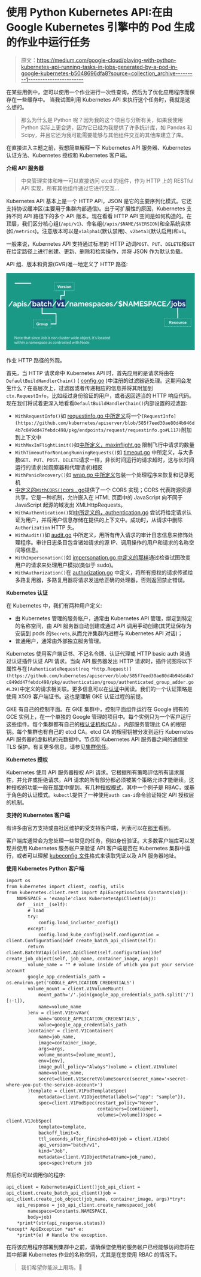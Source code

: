 # 使用 Python Kubernetes API:在由 Google Kubernetes 引擎中的 Pod 生成的作业中运行任务

> 原文：<https://medium.com/google-cloud/playing-with-python-kubernetes-api-running-tasks-in-jobs-generated-by-a-pod-in-google-kubernetes-b5048696dfa8?source=collection_archive---------1----------------------->

在某些用例中，您可以使用一个作业进行一次性查询，然后为了优化应用程序而保存在一些缓存中。
当我试图利用 Kubernetes API 来执行这个任务时，我就是这么想的。

> 那么为什么是 Python 呢？因为我的这个项目与分析有关，如果我使用 Python 实际上更合适，因为它已经为我提供了许多统计库，如 Pandas 和 Scipy，并且它还为我可能需要能够与其他组件交互的其他库建立了库。

在直接进入主题之前，我想简单解释一下 Kubernetes API 服务器、Kubernetes 认证方法、Kubernetes 授权和 Kubernetes 客户端。

**介绍 API 服务器**

> 中央管理实体和唯一可以直接访问 etcd 的组件，作为 HTTP 上的 RESTful API 实现，所有其他组件通过它进行交互…

Kubernetes API 基本上是一个 HTTP API，JSON 是它的主要序列化模式。它还支持协议缓冲区(主要用于集群内部通信)。出于可扩展性的原因，Kubernetes 支持不同 API 路径下的多个 API 版本。现在看看 HTTP API 空间是如何构造的。在顶层，我们区分核心组(`/api/v1`)、命名组(`/apis/$NAME/$VERSION`)和全系统实体(如`/metrics`)。注意版本可以是`v1alpha1`(默认禁用)、`v2beta3`(默认启用)和`v1`。

一般来说，Kubernetes API 支持通过标准的 HTTP 动词`POST`、`PUT`、`DELETE`和`GET`在给定路径上进行创建、更新、删除和检索操作，并将 JSON 作为默认负载。

API 组、版本和资源(GVR)唯一地定义了 HTTP 路径:

![](img/25358962c925d987435ea219f7a5635c.png)

作业 HTTP 路径的外观。

首先，当 HTTP 请求命中 Kubernetes API 时，首先应用的是请求将由在`DefaultBuildHandlerChain()` ( [config.go](https://github.com/kubernetes/apiserver/blob/master/pkg/server/config.go) )中注册的过滤器链处理。这期间会发生什么？在高层次上，过滤器或者传递相应的信息并将其附加到`ctx.RequestInfo`，比如经过身份验证的用户，或者返回适当的 HTTP 响应代码。现在我们将试着更深入地看看`DefaultBuildHandlerChain()`内部设置的过滤器:

*   `WithRequestInfo()`如 [requestinfo.go 中所定义](https://github.com/kubernetes/apiserver/blob/master/pkg/endpoints/filters/requestinfo.go)将一个`[RequestInfo](https://github.com/kubernetes/apiserver/blob/585f7eed30ae80d4b946d4b7c849dd47febdc498/pkg/endpoints/request/requestinfo.go#L117)`附加到上下文中
*   `WithMaxInFlightLimit()`如[中所定义，maxinflight.go](https://github.com/kubernetes/apiserver/blob/master/pkg/server/filters/maxinflight.go) 限制飞行中请求的数量
*   `WithTimeoutForNonLongRunningRequests()`如 [timeout.go](https://github.com/kubernetes/apiserver/blob/master/pkg/server/filters/timeout.go) 中所定义，与大多数`GET`、`PUT`、`POST`、`DELETE`请求一样，非长时间运行的请求超时，这与长时间运行的请求(如观察器和代理请求)相反
*   `WithPanicRecovery()`如 [wrap.go 中所定义](https://github.com/kubernetes/apiserver/blob/master/pkg/server/filters/wrap.go)包装一个处理程序来恢复和记录死机
*   [中定义的`WithCORS()`cors . go](https://github.com/kubernetes/apiserver/blob/master/pkg/server/filters/cors.go)提供了一个 CORS 实现；CORS 代表跨源资源共享，它是一种机制，允许嵌入在 HTML 页面中的 JavaScript 向不同于 JavaScript 起源的域发出 XMLHttpRequests。
*   `WithAuthentication()`如[中所定义的，authentication.go](https://github.com/kubernetes/apiserver/blob/master/pkg/endpoints/filters/authentication.go) 尝试将给定请求认证为用户，并将用户信息存储在提供的上下文中。成功时，从请求中删除`Authorization` HTTP 头。
*   `WithAudit()`如 [audit.go](https://github.com/kubernetes/apiserver/blob/master/pkg/endpoints/filters/audit.go) 中所定义，用所有传入请求的审计日志信息来修饰处理程序。审计日志条目包含诸如请求的源 IP、调用操作的用户和请求的名称空间等信息。
*   `WithImpersonation()`如 [impersonation.go 中定义的那样](https://github.com/kubernetes/apiserver/blob/master/pkg/endpoints/filters/impersonation.go)通过检查试图改变用户的请求来处理用户模拟(类似于 sudo)。
*   `WithAuthorization()`在 [authorization.go](https://github.com/kubernetes/apiserver/blob/master/pkg/endpoints/filters/authorization.go) 中定义，将所有授权的请求传递给多路复用器，多路复用器将请求发送给正确的处理器，否则返回禁止错误。

**Kubernetes 认证**

在 Kubernetes 中，我们有两种用户定义:

*   由 Kubernetes 管理的服务帐户，通常由 Kubernetes API 管理，绑定到特定的名称空间，由 API 服务器自动创建或通过 API 调用手动创建(其凭证保存为安装到 pods 的`Secrets`,从而允许集群内进程与 Kubernetes API 对话)；
*   普通用户，通常由外部独立服务管理。

Kubernetes 使用客户端证书、不记名令牌、认证代理或 HTTP basic auth 来通过认证插件认证 API 请求。当向 API 服务器发出 HTTP 请求时，插件试图将以下属性与在`[AuhenticateRequest(req *http.Request)](https://github.com/kubernetes/apiserver/blob/585f7eed30ae80d4b946d4b7c849dd47febdc498/pkg/authentication/group/authenticated_group_adder.go#L39)`中定义的请求相关联。更多信息可以在[认证](https://kubernetes.io/docs/reference/access-authn-authz/authentication/)中阅读。我们的一个认证策略是使用 X509 客户端证书。这也是理解 GKE 认证过程的前提。

GKE 有自己的控制平面。在 GKE 集群中，控制平面组件运行在 Google 拥有的 GCE 实例上，在一个单独的 Google 管理的项目中。每个实例只为一个客户运行这些组件。每个集群都有自己的[根认证机构(CA)](https://kubernetes.io/docs/tasks/tls/managing-tls-in-a-cluster) 。内部服务管理此 CA 的根密钥。每个集群也有自己的 etcd CA。etcd CA 的根密钥被分发到运行 Kubernetes API 服务器的虚拟机的元数据中。节点和 Kubernetes API 服务器之间的通信受 TLS 保护。有关更多信息，请参见[集群信任](https://cloud.google.com/kubernetes-engine/docs/concepts/cluster-trust)。

**Kubernetes 授权**

Kubernetes 使用 API 服务器授权 API 请求。它根据所有策略评估所有请求属性，并允许或拒绝请求。API 请求的所有部分都必须被某个策略允许才能继续。这种授权的功能一般在[那里](https://github.com/kubernetes/apiserver/blob/585f7eed30ae80d4b946d4b7c849dd47febdc498/pkg/endpoints/filters/authorization.go#L45)中提到。有几种[授权模式](https://kubernetes.io/docs/reference/access-authn-authz/authorization/)，其中一个例子是 RBAC，或基于角色的认证模式。`kubectl`提供了一种使用`auth can-i`命令验证特定 API 授权层的机制。

**支持的 Kubernetes 客户端**

有许多由官方支持或由社区维护的受支持客户端，列表可以在[那里](https://kubernetes.io/docs/reference/using-api/client-libraries/)看到。

客户端库通常会为您处理一些常见的任务，例如身份验证。大多数客户端库可以发现并使用 Kubernetes 服务帐户来验证 API 客户端是否在 Kubernetes 集群中运行，或者可以理解 [kubeconfig 文件](https://kubernetes.io/docs/tasks/access-application-cluster/authenticate-across-clusters-kubeconfig/)格式来读取凭证以及 API 服务器地址。

**使用 Kubernetes Python 客户端**

```
import os
from kubernetes import client, config, utils
from kubernetes.client.rest import ApiExceptionclass Constants(obj):
    NAMESPACE = 'example'class KubernetesApiClient(obj):
    def __init__(self):
        # load 
        try:
            config.load_incluster_config()
        except:
            config.load_kube_config()self.configuration = client.Configuration()def create_batch_api_client(self):
        return client.BatchV1Api(client.ApiClient(self.configuration))def create_job_object(self, job_name, container_image, args):
        volume_name = "" # volume inside of which you put your service account
        google_app_credentials_path = os.environ.get('GOOGLE_APPLICATION_CREDENTIALS')
        volume_mount = client.V1VolumeMount(
            mount_path='/'.join(google_app_credentials_path.split('/')[:-1]),
            name=volume_name
        )env = client.V1EnvVar(
            name='GOOGLE_APPLICATION_CREDENTIALS',
            value=google_app_credentials_path
        )container = client.V1Container(
            name=job_name,
            image=container_image,
            args=args,
            volume_mounts=[volume_mount],
            env=[env],
            image_pull_policy="Always")volume = client.V1Volume(
            name=volume_name,
            secret=client.V1SecretVolumeSource(secret_name='<secret-where-you-put-the-service-account>')
        )template = client.V1PodTemplateSpec(
            metadata=client.V1ObjectMeta(labels={"app": "sample"}),
            spec=client.V1PodSpec(restart_policy="Never", 
                                  containers=[container],
                                  volumes=[volume]))spec = client.V1JobSpec(
            template=template,
            backoff_limit=3,
            ttl_seconds_after_finished=60)job = client.V1Job(
            api_version="batch/v1",
            kind="Job",
            metadata=client.V1ObjectMeta(name=job_name),
            spec=spec)return job
```

然后你可以调用你的程序:

```
api_client = KubernetesApiClient()job_api_client = api_client.create_batch_api_client()job = api_client.create_job_object(job_name, container_image, args)*try*: 
    api_response = job_api_client.create_namespaced_job(
        namespace=Constants.NAMESPACE,
        body=job)
    *print*(str(api_response.status))
*except* ApiException *as* e:
    *print*(e) # Handle the exception.
```

在将该应用程序部署到集群中之前，请确保您使用的服务帐户已经能够访问您将在其中部署 Kubernetes 作业的名称空间，尤其是在您使用 RBAC 的情况下。

> 我们希望你能派上用场。👋